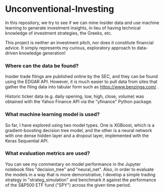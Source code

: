# Unconventional-Investing
In this repository, we try to see if we can mine insider data and use machine learning to generate investment insights, in lieu of having technical knowledge of investment strategies, the Greeks, etc.

This project is neither an investment pitch, nor does it constitute financial advice. It simply represents my curious, exploratory approach to data-driven knowledge generation!

### Where can the data be found?
Insider trade filings are published online by the SEC, and they can be found using the EDGAR API. However, it is much easier to pull data from sites that gather the filing data into tabular form such as https://www.benzinga.com/ .

Historic ticker data (e.g. daily opening, low, high, close, volume) was obtained with the Yahoo Finance API via the "yfinance" Python package.

### What machine learning model is used?
So far, I have explored using two model types. One is XGBoost, which is a gradient-boosting decision tree model, and the other is a neural network with one dense hidden layer and a dropout layer, implemented with the Keras Sequential API.

### What evaluation metrics are used?
You can see my commentary on model performance in the Jupyter notebook files "decision_tree" and "neural_net". Also, in order to evaluate the models in a way that is more demonstrative, I develop a simple trading strategy in "strateg_simulation" and benchmark it against the performance of the S&P500 ETF fund ("SPY") across the given time period.
